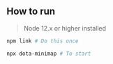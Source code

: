 ## How to run
> Node 12.x or higher installed

```sh
npm link # Do this once

npx dota-minimap # To start
```